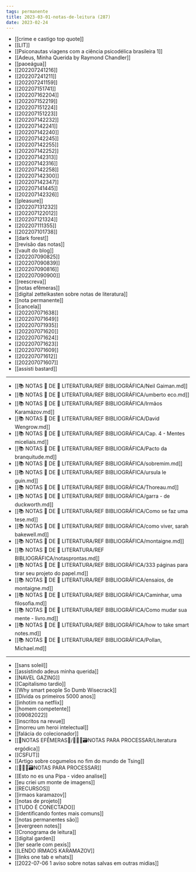 ```yaml
---
tags: permanente
title: 2023-03-01-notas-de-leitura (287)
date: 2023-02-24
---
```

- [[crime e castigo top quote]]
- [[LIT]]
- [[Psiconautas viagens com a ciência psicodélica brasileira 1]]
- [[Adeus, Minha Querida by Raymond Chandler]]
- [[paoeágua]]
- [[202207241216]]
- [[202207241211]]
- [[202207241159]]
- [[202207151741]]
- [[202207162204]]
- [[202207152219]]
- [[202207151224]]
- [[202207151223]]
- [[202207142232]]
- [[202207142241]]
- [[202207142240]]
- [[202207142245]]
- [[202207142255]]
- [[202207142252]]
- [[202207142313]]
- [[202207142316]]
- [[202207142258]]
- [[202207142300]]
- [[202207142347]]
- [[202207141445]]
- [[202207142326]]
- [[pleasure]]
- [[202207131232]]
- [[202207122012]]
- [[202207121324]]
- [[202207111355]]
- [[202207101738]]
- [[dark forest]]
- [[revisão das notas]]
- [[vault do blog]]
- [[202207090825]]
- [[202207090839]]
- [[202207090816]]
- [[202207090900]]
- [[reescreva]]
- [[notas efêmeras]]
- [[digital zettelkasten sobre notas de literatura]]
- [[nota permanente]]
- [[cancela]]
- [[202207071638]]
- [[202207071649]]
- [[202207071935]]
- [[202207071620]]
- [[202207071624]]
- [[202207071623]]
- [[202207071609]]
- [[202207071612]]
- [[202207071607]]
- [[assisti bastard]]
---

- [[📚 NOTAS 📖 DE 📘 LITERATURA/REF BIBLIOGRÁFICA/Neil Gaiman.md]]
- [[📚 NOTAS 📖 DE 📘 LITERATURA/REF BIBLIOGRÁFICA/umberto eco.md]]
- [[📚 NOTAS 📖 DE 📘 LITERATURA/REF BIBLIOGRÁFICA/Irmãos Karamázov.md]]
- [[📚 NOTAS 📖 DE 📘 LITERATURA/REF BIBLIOGRÁFICA/David Wengrow.md]]
- [[📚 NOTAS 📖 DE 📘 LITERATURA/REF BIBLIOGRÁFICA/Cap. 4 - Mentes miceliais.md]]
- [[📚 NOTAS 📖 DE 📘 LITERATURA/REF BIBLIOGRÁFICA/Pacto da branquitude.md]]
- [[📚 NOTAS 📖 DE 📘 LITERATURA/REF BIBLIOGRÁFICA/sobremim.md]]
- [[📚 NOTAS 📖 DE 📘 LITERATURA/REF BIBLIOGRÁFICA/ursula le guin.md]]
- [[📚 NOTAS 📖 DE 📘 LITERATURA/REF BIBLIOGRÁFICA/Thoreau.md]]
- [[📚 NOTAS 📖 DE 📘 LITERATURA/REF BIBLIOGRÁFICA/garra - de duckworth.md]]
- [[📚 NOTAS 📖 DE 📘 LITERATURA/REF BIBLIOGRÁFICA/Como se faz uma tese.md]]
- [[📚 NOTAS 📖 DE 📘 LITERATURA/REF BIBLIOGRÁFICA/como viver, sarah bakewell.md]]
- [[📚 NOTAS 📖 DE 📘 LITERATURA/REF BIBLIOGRÁFICA/montaigne.md]]
- [[📚 NOTAS 📖 DE 📘 LITERATURA/REF BIBLIOGRÁFICA/notasprontas.md]]
- [[📚 NOTAS 📖 DE 📘 LITERATURA/REF BIBLIOGRÁFICA/333 páginas para tirar seu projeto do papel.md]]
- [[📚 NOTAS 📖 DE 📘 LITERATURA/REF BIBLIOGRÁFICA/ensaios, de montaigne.md]]
- [[📚 NOTAS 📖 DE 📘 LITERATURA/REF BIBLIOGRÁFICA/Caminhar, uma filosofia.md]]
- [[📚 NOTAS 📖 DE 📘 LITERATURA/REF BIBLIOGRÁFICA/Como mudar sua mente - livro.md]]
- [[📚 NOTAS 📖 DE 📘 LITERATURA/REF BIBLIOGRÁFICA/how to take smart notes.md]]
- [[📚 NOTAS 📖 DE 📘 LITERATURA/REF BIBLIOGRÁFICA/Pollan, Michael.md]]
---

- [[sans soleil]]
- [[assistindo adeus minha querida]]
- [[NAVEL GAZING]]
- [[Capitalismo tardio]]
- [[Why smart people So Dumb Wisecrack]]
- [[Dívida os primeiros 5000 anos]]
- [[inhotim na netflix]]
- [[homem competente]]
- [[09082022]]
- [[inscritos na revue]]
- [[morreu um heroi intelectual]]
- [[falácia do colecionador]]
- [[🍃NOTAS EFÊMERAS🍄/👨🏻‍💻🗃️NOTAS PARA PROCESSAR/Literatura ergódica]]
- [[CSFUT]]
- [[Artigo sobre cogumelos no fim do mundo de Tsing]]
- [[👨🏻‍💻🗃️NOTAS PARA PROCESSAR]]
- [[Esto no es una Pipa - video analise]]
- [[eu criei um monte de imagens]]
- [[RECURSOS]]
- [[irmaos karamazov]]
- [[notas de projeto]]
- [[TUDO É CONECTADO]]
- [[identificando fontes mais comuns]]
- [[notas permanentes são]]
- [[evergreen notes]]
- [[Cronograma de leitura]]
- [[digital garden]]
- [[ler searle com pexis]]
- [[LENDO IRMAOS KARAMAZOV]]
- [[links one tab e whats]]
- [[2022-07-06 1 aviso sobre notas salvas em outras midias]]
